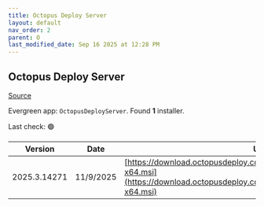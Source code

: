 ```yaml
---
title: Octopus Deploy Server
layout: default
nav_order: 2
parent: O
last_modified_date: Sep 16 2025 at 12:28 PM
---
```


## Octopus Deploy Server

[Source](https://octopus.com/)

Evergreen app: `OctopusDeployServer`. Found **1** installer.

Last check: 🟢

| Version      | Date      | URI                                                                                                                                                |
| ------------ | --------- | -------------------------------------------------------------------------------------------------------------------------------------------------- |
| 2025.3.14271 | 11/9/2025 | [https://download.octopusdeploy.com/octopus/Octopus.2025.3.14271-x64.msi](https://download.octopusdeploy.com/octopus/Octopus.2025.3.14271-x64.msi) |
